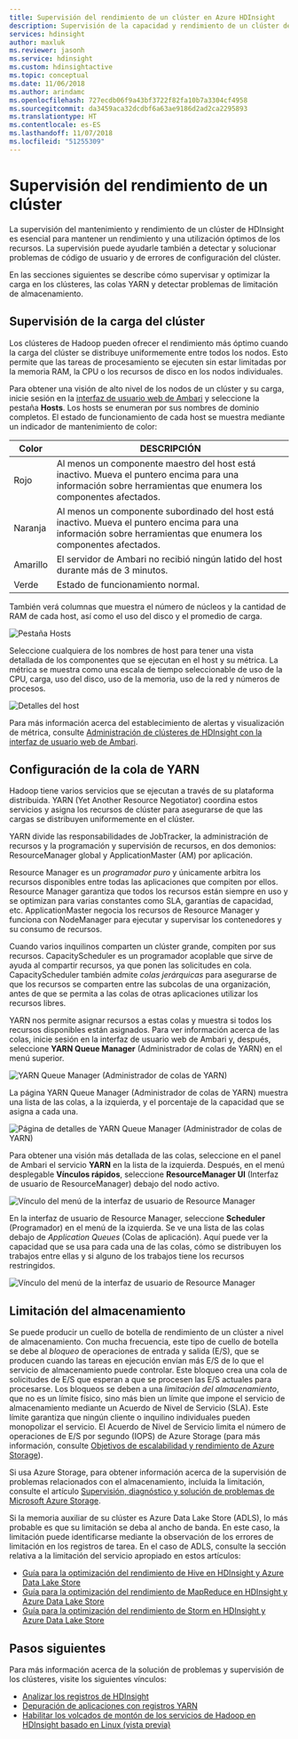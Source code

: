 ```yaml
---
title: Supervisión del rendimiento de un clúster en Azure HDInsight
description: Supervisión de la capacidad y rendimiento de un clúster de HDInsight.
services: hdinsight
author: maxluk
ms.reviewer: jasonh
ms.service: hdinsight
ms.custom: hdinsightactive
ms.topic: conceptual
ms.date: 11/06/2018
ms.author: arindamc
ms.openlocfilehash: 727ecdb06f9a43bf3722f82fa10b7a3304cf4958
ms.sourcegitcommit: da3459aca32dcdbf6a63ae9186d2ad2ca2295893
ms.translationtype: HT
ms.contentlocale: es-ES
ms.lasthandoff: 11/07/2018
ms.locfileid: "51255309"
---
```

# <a name="monitor-cluster-performance"></a>Supervisión del rendimiento de un clúster

La supervisión del mantenimiento y rendimiento de un clúster de HDInsight es esencial para mantener un rendimiento y una utilización óptimos de los recursos. La supervisión puede ayudarle también a detectar y solucionar problemas de código de usuario y de errores de configuración del clúster.

En las secciones siguientes se describe cómo supervisar y optimizar la carga en los clústeres, las colas YARN y detectar problemas de limitación de almacenamiento.

## <a name="monitor-cluster-load"></a>Supervisión de la carga del clúster

Los clústeres de Hadoop pueden ofrecer el rendimiento más óptimo cuando la carga del clúster se distribuye uniformemente entre todos los nodos. Esto permite que las tareas de procesamiento se ejecuten sin estar limitadas por la memoria RAM, la CPU o los recursos de disco en los nodos individuales.

Para obtener una visión de alto nivel de los nodos de un clúster y su carga, inicie sesión en la [interfaz de usuario web de Ambari](hdinsight-hadoop-manage-ambari.md) y seleccione la pestaña **Hosts**. Los hosts se enumeran por sus nombres de dominio completos. El estado de funcionamiento de cada host se muestra mediante un indicador de mantenimiento de color:

| Color | DESCRIPCIÓN |
| --- | --- |
| Rojo | Al menos un componente maestro del host está inactivo. Mueva el puntero encima para una información sobre herramientas que enumera los componentes afectados. |
| Naranja | Al menos un componente subordinado del host está inactivo. Mueva el puntero encima para una información sobre herramientas que enumera los componentes afectados. |
| Amarillo | El servidor de Ambari no recibió ningún latido del host durante más de 3 minutos. |
| Verde | Estado de funcionamiento normal. |

También verá columnas que muestra el número de núcleos y la cantidad de RAM de cada host, así como el uso del disco y el promedio de carga.

![Pestaña Hosts](./media/hdinsight-key-scenarios-to-monitor/hosts-tab.png)

Seleccione cualquiera de los nombres de host para tener una vista detallada de los componentes que se ejecutan en el host y su métrica. La métrica se muestra como una escala de tiempo seleccionable de uso de la CPU, carga, uso del disco, uso de la memoria, uso de la red y números de procesos.

![Detalles del host](./media/hdinsight-key-scenarios-to-monitor/host-details.png)

Para más información acerca del establecimiento de alertas y visualización de métrica, consulte [Administración de clústeres de HDInsight con la interfaz de usuario web de Ambari](hdinsight-hadoop-manage-ambari.md).

## <a name="yarn-queue-configuration"></a>Configuración de la cola de YARN

Hadoop tiene varios servicios que se ejecutan a través de su plataforma distribuida. YARN (Yet Another Resource Negotiator) coordina estos servicios y asigna los recursos de clúster para asegurarse de que las cargas se distribuyen uniformemente en el clúster.

YARN divide las responsabilidades de JobTracker, la administración de recursos y la programación y supervisión de recursos, en dos demonios: ResourceManager global y ApplicationMaster (AM) por aplicación.

Resource Manager es un *programador puro* y únicamente arbitra los recursos disponibles entre todas las aplicaciones que compiten por ellos. Resource Manager garantiza que todos los recursos están siempre en uso y se optimizan para varias constantes como SLA, garantías de capacidad, etc. ApplicationMaster negocia los recursos de Resource Manager y funciona con NodeManager para ejecutar y supervisar los contenedores y su consumo de recursos.

Cuando varios inquilinos comparten un clúster grande, compiten por sus recursos. CapacityScheduler es un programador acoplable que sirve de ayuda al compartir recursos, ya que ponen las solicitudes en cola. CapacityScheduler también admite *colas jerárquicas* para asegurarse de que los recursos se comparten entre las subcolas de una organización, antes de que se permita a las colas de otras aplicaciones utilizar los recursos libres.

YARN nos permite asignar recursos a estas colas y muestra si todos los recursos disponibles están asignados. Para ver información acerca de las colas, inicie sesión en la interfaz de usuario web de Ambari y, después, seleccione **YARN Queue Manager** (Administrador de colas de YARN) en el menú superior.

![YARN Queue Manager (Administrador de colas de YARN)](./media/hdinsight-key-scenarios-to-monitor/yarn-queue-manager.png)

La página YARN Queue Manager (Administrador de colas de YARN) muestra una lista de las colas, a la izquierda, y el porcentaje de la capacidad que se asigna a cada una.

![Página de detalles de YARN Queue Manager (Administrador de colas de YARN)](./media/hdinsight-key-scenarios-to-monitor/yarn-queue-manager-details.png)

Para obtener una visión más detallada de las colas, seleccione en el panel de Ambari el servicio **YARN** en la lista de la izquierda. Después, en el menú desplegable **Vínculos rápidos**, seleccione **ResourceManager UI** (Interfaz de usuario de ResourceManager) debajo del nodo activo.

![Vínculo del menú de la interfaz de usuario de Resource Manager](./media/hdinsight-key-scenarios-to-monitor/resource-manager-ui-menu.png)

En la interfaz de usuario de Resource Manager, seleccione **Scheduler** (Programador) en el menú de la izquierda. Se ve una lista de las colas debajo de *Application Queues* (Colas de aplicación). Aquí puede ver la capacidad que se usa para cada una de las colas, cómo se distribuyen los trabajos entre ellas y si alguno de los trabajos tiene los recursos restringidos.

![Vínculo del menú de la interfaz de usuario de Resource Manager](./media/hdinsight-key-scenarios-to-monitor/resource-manager-ui.png)

## <a name="storage-throttling"></a>Limitación del almacenamiento

Se puede producir un cuello de botella de rendimiento de un clúster a nivel de almacenamiento. Con mucha frecuencia, este tipo de cuello de botella se debe al *bloqueo* de operaciones de entrada y salida (E/S), que se producen cuando las tareas en ejecución envían más E/S de lo que el servicio de almacenamiento puede controlar. Este bloqueo crea una cola de solicitudes de E/S que esperan a que se procesen las E/S actuales para procesarse. Los bloqueos se deben a una *limitación del almacenamiento*, que no es un límite físico, sino más bien un límite que impone el servicio de almacenamiento mediante un Acuerdo de Nivel de Servicio (SLA). Este límite garantiza que ningún cliente o inquilino individuales pueden monopolizar el servicio. El Acuerdo de Nivel de Servicio limita el número de operaciones de E/S por segundo (IOPS) de Azure Storage (para más información, consulte [Objetivos de escalabilidad y rendimiento de Azure Storage](https://docs.microsoft.com/azure/storage/storage-scalability-targets)).

Si usa Azure Storage, para obtener información acerca de la supervisión de problemas relacionados con el almacenamiento, incluida la limitación, consulte el artículo [Supervisión, diagnóstico y solución de problemas de Microsoft Azure Storage](https://docs.microsoft.com/azure/storage/storage-monitoring-diagnosing-troubleshooting).

Si la memoria auxiliar de su clúster es Azure Data Lake Store (ADLS), lo más probable es que su limitación se deba al ancho de banda. En este caso, la limitación puede identificarse mediante la observación de los errores de limitación en los registros de tarea. En el caso de ADLS, consulte la sección relativa a la limitación del servicio apropiado en estos artículos:

* [Guía para la optimización del rendimiento de Hive en HDInsight y Azure Data Lake Store](../data-lake-store/data-lake-store-performance-tuning-hive.md)
* [Guía para la optimización del rendimiento de MapReduce en HDInsight y Azure Data Lake Store](../data-lake-store/data-lake-store-performance-tuning-mapreduce.md)
* [Guía para la optimización del rendimiento de Storm en HDInsight y Azure Data Lake Store](../data-lake-store/data-lake-store-performance-tuning-storm.md)

## <a name="next-steps"></a>Pasos siguientes

Para más información acerca de la solución de problemas y supervisión de los clústeres, visite los siguientes vínculos:

* [Analizar los registros de HDInsight](hdinsight-debug-jobs.md)
* [Depuración de aplicaciones con registros YARN](hdinsight-hadoop-access-yarn-app-logs-linux.md)
* [Habilitar los volcados de montón de los servicios de Hadoop en HDInsight basado en Linux (vista previa)](hdinsight-hadoop-collect-debug-heap-dump-linux.md)
